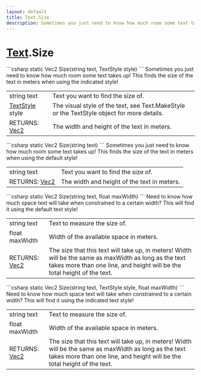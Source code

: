 ```yaml
---
layout: default
title: Text.Size
description: Sometimes you just need to know how much room some text takes up! This finds the size of the text in meters when using the indicated style!
---
```

# [Text]({{site.url}}/Pages/StereoKit/Text.html).Size

<div class='signature' markdown='1'>
```csharp
static Vec2 Size(string text, TextStyle style)
```
Sometimes you just need to know how much room some text
takes up! This finds the size of the text in meters when using the
indicated style!
</div>

|  |  |
|--|--|
|string text|Text you want to find the size of.|
|[TextStyle]({{site.url}}/Pages/StereoKit/TextStyle.html) style|The visual style of the text, see             Text.MakeStyle or the TextStyle object for more details.|
|RETURNS: [Vec2]({{site.url}}/Pages/StereoKit/Vec2.html)|The width and height of the text in meters.|

<div class='signature' markdown='1'>
```csharp
static Vec2 Size(string text)
```
Sometimes you just need to know how much room some text
takes up! This finds the size of the text in meters when using the
default style!
</div>

|  |  |
|--|--|
|string text|Text you want to find the size of.|
|RETURNS: [Vec2]({{site.url}}/Pages/StereoKit/Vec2.html)|The width and height of the text in meters.|

<div class='signature' markdown='1'>
```csharp
static Vec2 Size(string text, float maxWidth)
```
Need to know how much space text will take when
constrained to a certain width? This will find it using the default
text style!
</div>

|  |  |
|--|--|
|string text|Text to measure the size of.|
|float maxWidth|Width of the available space in meters.|
|RETURNS: [Vec2]({{site.url}}/Pages/StereoKit/Vec2.html)|The size that this text will take up, in meters! Width will be the same as maxWidth as long as the text takes more than one line, and height will be the total height of the text.|

<div class='signature' markdown='1'>
```csharp
static Vec2 Size(string text, TextStyle style, float maxWidth)
```
Need to know how much space text will take when
constrained to a certain width? This will find it using the
indicated text style!
</div>

|  |  |
|--|--|
|string text|Text to measure the size of.|
|float maxWidth|Width of the available space in meters.|
|RETURNS: [Vec2]({{site.url}}/Pages/StereoKit/Vec2.html)|The size that this text will take up, in meters! Width will be the same as maxWidth as long as the text takes more than one line, and height will be the total height of the text.|




